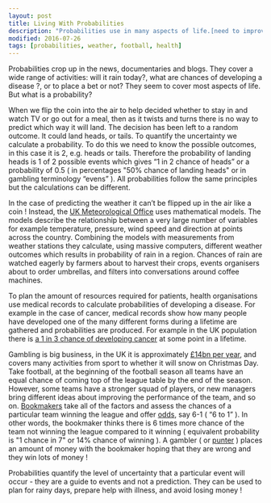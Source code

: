 ```yaml
---
layout: post
title: Living With Probabilities
description: "Probabilities use in many aspects of life.[need to improve]"
modified: 2016-07-26
tags: [probabilities, weather, football, health]
---
```


<p>
Probabilities crop up in the news, documentaries and blogs.  They cover a wide range of activities:  will it rain today?, what are chances of developing a disease ?, or to place a bet or not?  They seem to cover most aspects of life.  But what is a probability?
</p>

When we flip the coin into the air to help decided whether to stay in and watch TV or go out
for a meal, then as it twists and turns there is no way to predict which way it will land. The
decision has been left to a random outcome. It could land heads, or tails.  To quantify the
uncertainty we calculate a probability.  To do this we need to know the possible outcomes, in
this case it is 2, e.g. heads or tails. Therefore the probability of landing heads is 1 of 2
possible events which gives “1 in 2 chance of heads”  or a probability of 0.5 ( in percentages "50% chance of landing heads" or in gambling terminology “evens” ).  All probabilities follow the same principles but the calculations can be different.

In the case of predicting the weather it can’t be flipped up in the air like a coin ! Instead,
the [UK Meteorological Office](http://www.metoffice.gov.uk/news/in-depth/science-behind-probability-of-precipitation)
uses mathematical models. The models describe the relationship between a very large number of variables for example temperature, pressure, wind speed and direction at points across the country. Combining the models with measurements from weather stations
they calculate, using massive computers, different weather outcomes which results in probability of rain in a region. Chances of rain are watched eagerly by farmers about to harvest their crops, events organisers about to order umbrellas, and filters into conversations around coffee machines.

To plan the amount of resources required for patients, health organisations use medical records
to calculate probabilities of developing a disease. For example in the case of cancer, medical records show how many people have developed one of the many different forms during a lifetime are gathered and probabilities are produced. For example in the UK population there
is [a 1 in 3 chance of developing cancer](http://www.macmillan.org.uk/Cancerinformation/Aboutcancer/Whogetscancer.aspx) at some point in a lifetime.

Gambling is big business, in the UK it is approximately [£14bn per year](http://www.gamblingcommission.gov.uk/news-action-and-statistics/news/2016/New-figures-show-online-gambling-is-largest-gambling-sector-in-Britain.aspx), and covers many activities from sport to whether it will snow on Christmas Day.  Take football, at the beginning of the football season all teams have an equal chance of coming top of the league table by the end of the season. However, some teams have a stronger squad of players, or new managers bring different ideas about improving the performance of the team, and so on.  [Bookmakers](https://en.wikipedia.org/wiki/Bookmaker) take all of the factors and assess the chances of a particular team winning the league and offer [odds](http://en.wikipedia.org/wiki/Odds), say 6-1 ( “6 to 1” ). In other words, the bookmaker thinks there is 6 times more chance of the team not winning the league compared to it winning ( equivalent probability is "1 chance in 7" or 14% chance of winning ). A gambler ( or [punter](http://dictionary.cambridge.org/dictionary/english/punter) ) places an amount of money with the bookmaker hoping that they are wrong and they win lots of money !

Probabilities quantify the level of uncertainty that a particular event will occur - they are a guide to events and not a prediction. They can be used to plan for rainy days, prepare help with illness, and avoid losing money !
